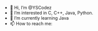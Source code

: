 - 👋 Hi, I’m @YSCodez
- 👀 I’m interested in C, C++, Java, Python.
- 🌱 I’m currently learning Java
- 📫 How to reach me:

<!---
YSCodez/YSCodez is a ✨ special ✨ repository because its `README.md` (this file) appears on your GitHub profile.
You can click the Preview link to take a look at your changes.
--->
